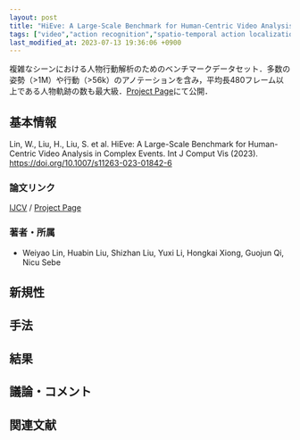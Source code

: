 ```yaml
---
layout: post
title: "HiEve: A Large-Scale Benchmark for Human-Centric Video Analysis in Complex Events"
tags: ["video","action recognition","spatio-temporal action localization","dataset","tracking"]
last_modified_at: 2023-07-13 19:36:06 +0900
---
```


複雑なシーンにおける人物行動解析のためのベンチマークデータセット．多数の姿勢（>1M）や行動（>56k）のアノテーションを含み，平均長480フレーム以上である人物軌跡の数も最大級．[Project Page](http://humaninevents.org)にて公開．

## 基本情報

Lin, W., Liu, H., Liu, S. et al. HiEve: A Large-Scale Benchmark for Human-Centric Video Analysis in Complex Events. Int J Comput Vis (2023). https://doi.org/10.1007/s11263-023-01842-6


### 論文リンク

[IJCV](https://ift.tt/lB8fojE) / [Project Page](http://humaninevents.org)

### 著者・所属

* Weiyao Lin, Huabin Liu, Shizhan Liu, Yuxi Li, Hongkai Xiong, Guojun Qi, Nicu Sebe 

## 新規性

## 手法

## 結果

## 議論・コメント

## 関連文献
